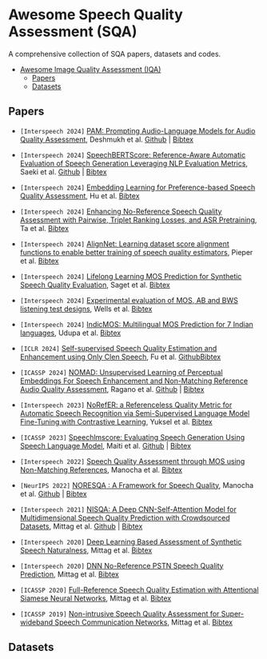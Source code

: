 # Awesome Speech Quality Assessment (SQA)

A comprehensive collection of SQA papers, datasets and codes.

- [Awesome Image Quality Assessment (IQA)](#awesome-speech-quality-assessment-sqa)
  - [Papers](#papers)
  - [Datasets](#datasets)

## Papers

- `[Interspeech 2024]` [PAM: Prompting Audio-Language Models for Audio Quality Assessment](https://www.isca-archive.org/interspeech_2024/deshmukh24b_interspeech.pdf), Deshmukh et al. [Github](https://github.com/soham97/pam) | [Bibtex](./iqa_ref.bib#L1-L6)
- `[Interspeech 2024]` [SpeechBERTScore: Reference-Aware Automatic Evaluation of Speech Generation Leveraging NLP Evaluation Metrics](https://www.isca-archive.org/interspeech_2024/saeki24_interspeech.pdf), Saeki et al. [Github](https://github.com/Takaaki-Saeki/DiscreteSpeechMetrics) | [Bibtex](./iqa_ref.bib#L8-L13)
- `[Interspeech 2024]` [Embedding Learning for Preference-based Speech Quality Assessment](https://www.isca-archive.org/interspeech_2024/saeki24_interspeech.pdf), Hu et al. [Bibtex](./iqa_ref.bib#L15-L20)
- `[Interspeech 2024]` [Enhancing No-Reference Speech Quality Assessment with Pairwise, Triplet Ranking Losses, and ASR Pretraining](https://www.isca-archive.org/interspeech_2024/ta24_interspeech.pdf), Ta et al. [Bibtex](./iqa_ref.bib#L22-L27)
- `[Interspeech 2024]` [AlignNet: Learning dataset score alignment functions to enable better training of speech quality estimators](https://www.isca-archive.org/interspeech_2024/pieper24_interspeech.pdf), Pieper et al. [Bibtex](./iqa_ref.bib#L29-L34)
- `[Interspeech 2024]` [Lifelong Learning MOS Prediction for Synthetic Speech Quality Evaluation](https://www.isca-archive.org/interspeech_2024/saget24_interspeech.pdf), Saget et al. [Bibtex](./iqa_ref.bib#L43-L41)
- `[Interspeech 2024]` [Experimental evaluation of MOS, AB and BWS listening test designs](https://www.isca-archive.org/interspeech_2024/wells24_interspeech.pdf), Wells et al. [Bibtex](./iqa_ref.bib#L43-L48)
- `[Interspeech 2024]` [IndicMOS: Multilingual MOS Prediction for 7 Indian languages](https://www.isca-archive.org/interspeech_2024/udupa24b_interspeech.pdf), Udupa et al. [Bibtex](./iqa_ref.bib#L50-L55)

- `[ICLR 2024]` [Self-supervised Speech Quality Estimation and Enhancement using Only Clen Speech](https://openreview.net/pdf?id=ale56Ya59q), Fu et al. [Github](https://github.com/JasonSWFu/VQscore)[Bibtex](./iqa_ref.bib#L57-L63)

- `[ICASSP 2024]` [NOMAD: Unsupervised Learning of Perceptual Embeddings For Speech Enhancement and Non-Matching Reference Audio Quality Assessment](https://ieeexplore.ieee.org/stamp/stamp.jsp?tp=&arnumber=10448028), Ragano et al. [Github](https://github.com/alessandroragano/nomad) | [Bibtex](./iqa_ref.bib#L65-L70)

- `[Interspeech 2023]` [NoRefER: a Referenceless Quality Metric for Automatic Speech Recognition via Semi-Supervised Language Model Fine-Tuning with Contrastive Learning](https://www.isca-archive.org/interspeech_2023/yuksel23_interspeech.pdf), Yuksel et al. [Bibtex](./iqa_ref.bib#L79-L84)

- `[ICASSP 2023]` [Speechlmscore: Evaluating Speech Generation Using Speech Language Model](https://ieeexplore.ieee.org/document/10095710), Maiti et al. [Github](https://github.com/soumimaiti/speechlmscore_tool?tab=readme-ov-file) | [Bibtex](./iqa_ref.bib#L72-L77)

- `[Interspeech 2022]` [Speech Quality Assessment through MOS using Non-Matching References](https://www.isca-archive.org/interspeech_2022/manocha22c_interspeech.pdf), Manocha et al. [Bibtex](./iqa_ref.bib#L86-L91)

- `[NeurIPS 2022]` [NORESQA : A Framework for Speech Quality](https://proceedings.neurips.cc/paper/2021/file/bc6d753857fe3dd4275dff707dedf329-Paper.pdf), Manocha et al. [Github](https://github.com/facebookresearch/Noresqa) | [Bibtex](./iqa_ref.bib#L93-L98)

- `[Interspeech 2021]` [NISQA: A Deep CNN-Self-Attention Model for Multidimensional Speech Quality Prediction with Crowdsourced Datasets](https://www.isca-archive.org/interspeech_2021/mittag21_interspeech.pdf), Mittag et al. [Github](https://github.com/gabrielmittag/NISQA) | [Bibtex](./iqa_ref.bib#L100-L105)

- `[Interspeech 2020]` [Deep Learning Based Assessment of Synthetic Speech Naturalness](https://www.isca-archive.org/interspeech_2020/mittag20_interspeech.pdf), Mittag et al. [Bibtex](./iqa_ref.bib#107-L112)
- `[Interspeech 2020]` [DNN No-Reference PSTN Speech Quality Prediction](https://www.isca-archive.org/interspeech_2020/mittag20b_interspeech.pdf), Mittag et al. [Bibtex](./iqa_ref.bib#L114-L119)

- `[ICASSP 2020]` [Full-Reference Speech Quality Estimation with Attentional Siamese Neural Networks](https://ieeexplore.ieee.org/abstract/document/9053951), Mittag et al. [Bibtex](./iqa_ref.bib#121-L126)

- `[ICASSP 2019]` [Non-intrusive Speech Quality Assessment for Super-wideband Speech Communication Networks](https://ieeexplore.ieee.org/abstract/document/8683770), Mittag et al. [Bibtex](./iqa_ref.bib#L128-L133)

## Datasets
